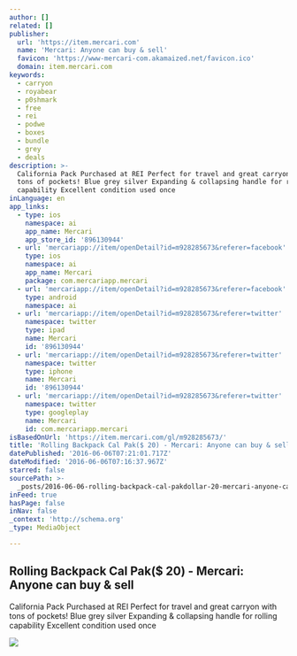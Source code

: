 ```yaml
---
author: []
related: []
publisher:
  url: 'https://item.mercari.com'
  name: 'Mercari: Anyone can buy & sell'
  favicon: 'https://www-mercari-com.akamaized.net/favicon.ico'
  domain: item.mercari.com
keywords:
  - carryon
  - royabear
  - p0shmark
  - free
  - rei
  - podwe
  - boxes
  - bundle
  - grey
  - deals
description: >-
  California Pack Purchased at REI Perfect for travel and great carryon with
  tons of pockets! Blue grey silver Expanding & collapsing handle for rolling
  capability Excellent condition used once
inLanguage: en
app_links:
  - type: ios
    namespace: ai
    app_name: Mercari
    app_store_id: '896130944'
  - url: 'mercariapp://item/openDetail?id=m928285673&referer=facebook'
    type: ios
    namespace: ai
    app_name: Mercari
    package: com.mercariapp.mercari
  - url: 'mercariapp://item/openDetail?id=m928285673&referer=facebook'
    type: android
    namespace: ai
  - url: 'mercariapp://item/openDetail?id=m928285673&referer=twitter'
    namespace: twitter
    type: ipad
    name: Mercari
    id: '896130944'
  - url: 'mercariapp://item/openDetail?id=m928285673&referer=twitter'
    namespace: twitter
    type: iphone
    name: Mercari
    id: '896130944'
  - url: 'mercariapp://item/openDetail?id=m928285673&referer=twitter'
    namespace: twitter
    type: googleplay
    name: Mercari
    id: com.mercariapp.mercari
isBasedOnUrl: 'https://item.mercari.com/gl/m928285673/'
title: 'Rolling Backpack Cal Pak($ 20) - Mercari: Anyone can buy & sell'
datePublished: '2016-06-06T07:21:01.717Z'
dateModified: '2016-06-06T07:16:37.967Z'
starred: false
sourcePath: >-
  _posts/2016-06-06-rolling-backpack-cal-pakdollar-20-mercari-anyone-can-buy-and-s.md
inFeed: true
hasPage: false
inNav: false
_context: 'http://schema.org'
_type: MediaObject

---
```

<article style=""><h1>Rolling Backpack Cal Pak($ 20) - Mercari: Anyone can buy &amp; sell</h1><p>California Pack Purchased at REI Perfect for travel and great carryon with tons of pockets! Blue grey silver Expanding &amp; collapsing handle for rolling capability Excellent condition used once</p><img src="https://s3-us-west-2.amazonaws.com/static.mercariapp.com/photos/m928285673_1.jpg?1464800256" /></article>